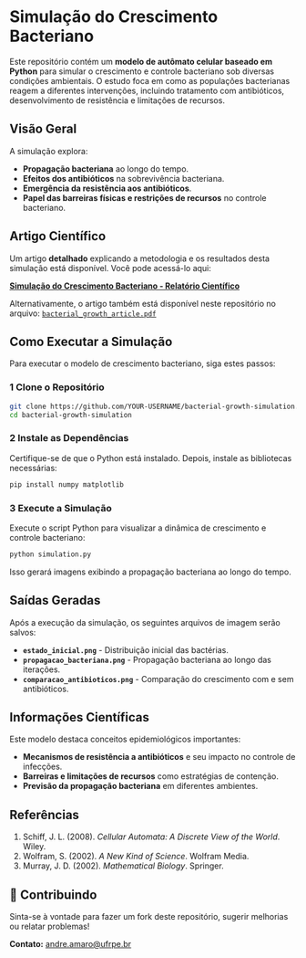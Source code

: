 # Simulação do Crescimento Bacteriano

Este repositório contém um **modelo de autômato celular baseado em Python** para simular o crescimento e controle bacteriano sob diversas condições ambientais. 
O estudo foca em como as populações bacterianas reagem a diferentes intervenções, incluindo tratamento com antibióticos, desenvolvimento de resistência e limitações de recursos.

##  **Visão Geral**
A simulação explora:
- **Propagação bacteriana** ao longo do tempo.
- **Efeitos dos antibióticos** na sobrevivência bacteriana.
- **Emergência da resistência aos antibióticos**.
- **Papel das barreiras físicas e restrições de recursos** no controle bacteriano.

## **Artigo Científico**
Um artigo **detalhado** explicando a metodologia e os resultados desta simulação está disponível. Você pode acessá-lo aqui:

 **[Simulação do Crescimento Bacteriano - Relatório Científico](https://drive.google.com/YOUR-LINK-HERE)**

Alternativamente, o artigo também está disponível neste repositório no arquivo: [`bacterial_growth_article.pdf`](./bacterial_growth_article.pdf)

## **Como Executar a Simulação**
Para executar o modelo de crescimento bacteriano, siga estes passos:

### 1 **Clone o Repositório**
```bash
git clone https://github.com/YOUR-USERNAME/bacterial-growth-simulation.git
cd bacterial-growth-simulation
```

### 2️ **Instale as Dependências**
Certifique-se de que o Python está instalado. Depois, instale as bibliotecas necessárias:
```bash
pip install numpy matplotlib
```

### 3️ **Execute a Simulação**
Execute o script Python para visualizar a dinâmica de crescimento e controle bacteriano:
```bash
python simulation.py
```
Isso gerará imagens exibindo a propagação bacteriana ao longo do tempo.

## **Saídas Geradas**
Após a execução da simulação, os seguintes arquivos de imagem serão salvos:
- **`estado_inicial.png`** - Distribuição inicial das bactérias.
- **`propagacao_bacteriana.png`** - Propagação bacteriana ao longo das iterações.
- **`comparacao_antibioticos.png`** - Comparação do crescimento com e sem antibióticos.

## **Informações Científicas**
Este modelo destaca conceitos epidemiológicos importantes:
- **Mecanismos de resistência a antibióticos** e seu impacto no controle de infecções.
- **Barreiras e limitações de recursos** como estratégias de contenção.
- **Previsão da propagação bacteriana** em diferentes ambientes.

## **Referências**
1. Schiff, J. L. (2008). *Cellular Automata: A Discrete View of the World*. Wiley.
2. Wolfram, S. (2002). *A New Kind of Science*. Wolfram Media.
3. Murray, J. D. (2002). *Mathematical Biology*. Springer.

## 🤝 **Contribuindo**
Sinta-se à vontade para fazer um fork deste repositório, sugerir melhorias ou relatar problemas!

**Contato:** andre.amaro@ufrpe.br

